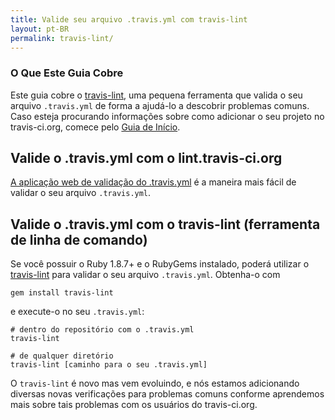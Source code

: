 ```yaml
---
title: Valide seu arquivo .travis.yml com travis-lint
layout: pt-BR
permalink: travis-lint/
---
```


### O Que Este Guia Cobre

Este guia cobre o [travis-lint](https://github.com/travis-ci/travis-lint), uma pequena ferramenta que valida o seu arquivo `.travis.yml` de forma a ajudá-lo a descobrir problemas comuns. Caso esteja procurando informações sobre como adicionar o seu projeto no travis-ci.org, comece pelo [Guia de Início](/pt-BR/user/getting-started/).


## Valide o .travis.yml com o lint.travis-ci.org

[A aplicação web de validação do .travis.yml](http://lint.travis-ci.org) é a maneira mais fácil de validar o seu arquivo `.travis.yml`.

## Valide o .travis.yml com o travis-lint (ferramenta de linha de comando)

Se você possuir o Ruby 1.8.7+ e o RubyGems instalado, poderá utilizar o [travis-lint](http://github.com/travis-ci/travis-lint) para validar o seu arquivo `.travis.yml`. Obtenha-o com

    gem install travis-lint

e execute-o no seu `.travis.yml`:

    # dentro do repositório com o .travis.yml
    travis-lint

    # de qualquer diretório
    travis-lint [caminho para o seu .travis.yml]

O `travis-lint` é novo mas vem evoluindo, e nós estamos adicionando diversas novas verificações para problemas comuns conforme aprendemos mais sobre tais problemas com os usuários do travis-ci.org.
